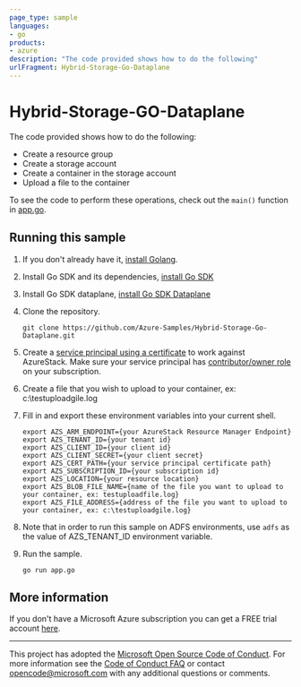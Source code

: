 ```yaml
---
page_type: sample
languages:
- go
products:
- azure
description: "The code provided shows how to do the following"
urlFragment: Hybrid-Storage-Go-Dataplane
---
```


# Hybrid-Storage-GO-Dataplane

The code provided shows how to do the following:

- Create a resource group
- Create a storage account
- Create a container in the storage account
- Upload a file to the container

To see the code to perform these operations,
check out the `main()` function in [app.go](app.go).


## Running this sample
1.  If you don't already have it, [install Golang](https://golang.org/doc/install).

2.  Install Go SDK and its dependencies, [install Go SDK](https://github.com/azure/azure-sdk-for-go) 

3. Install Go SDK dataplane, [install Go SDK Dataplane](https://github.com/Azure/azure-storage-blob-go/) 

4.  Clone the repository.

    ```
    git clone https://github.com/Azure-Samples/Hybrid-Storage-Go-Dataplane.git
    ```

5.  Create a [service principal using a certificate](https://docs.microsoft.com/en-us/azure/azure-stack/azure-stack-create-service-principals#create-a-service-principal-using-a-certificate) to work against AzureStack. Make sure your service principal has [contributor/owner role](https://docs.microsoft.com/en-us/azure/azure-stack/azure-stack-create-service-principals#assign-role-to-service-principal) on your subscription.

6. Create a file that you wish to upload to your container, ex: c:\testuploadgile.log

7.  Fill in and export these environment variables into your current shell. 

    ```
    export AZS_ARM_ENDPOINT={your AzureStack Resource Manager Endpoint}
    export AZS_TENANT_ID={your tenant id}
    export AZS_CLIENT_ID={your client id}
    export AZS_CLIENT_SECRET={your client secret}
    export AZS_CERT_PATH={your service principal certificate path}
    export AZS_SUBSCRIPTION_ID={your subscription id}
    export AZS_LOCATION={your resource location}
    export AZS_BLOB_FILE_NAME={name of the file you want to upload to your container, ex: testuploadfile.log}
    export AZS_FILE_ADDRESS={address of the file you want to upload to your container, ex: c:\testuploadgile.log}
    
    ```

8.  Note that in order to run this sample on ADFS environments, use `adfs` as the value of AZS_TENANT_ID environment variable.


9. Run the sample.

    ```
    go run app.go
    ```
    
## More information

If you don't have a Microsoft Azure subscription you can get a FREE trial account [here](http://go.microsoft.com/fwlink/?LinkId=330212).

---

This project has adopted the [Microsoft Open Source Code of Conduct](https://opensource.microsoft.com/codeofconduct/). For more information see the [Code of Conduct FAQ](https://opensource.microsoft.com/codeofconduct/faq/) or contact [opencode@microsoft.com](mailto:opencode@microsoft.com) with any additional questions or comments.
